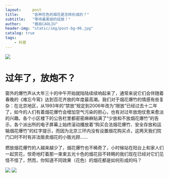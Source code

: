 ```yaml
---
layout:     post
title:      "各种花色的烟花是怎样形成的？"
subtitle:   "等待最美丽的绽放！"
author:     "摘自CAOLIU"
header-img: "static/img/post-bg-06.jpg"
catalog: true
tags:
    - 科普
---
```


<img  src="http://ww1.sinaimg.cn/large/71be7325ly1fcjdzuh3rij20dw07tjsy">
<h1>过年了，放炮不？</h1>

窗外的爆竹声从大年三十的中午开始就陆陆续续响起来了，通常来说它们会伴随着春晚的《难忘今宵》达到百花齐放的年度最高潮。我们对于烟花爆竹的情感有些复杂：在北京地区，从1993年的“禁放”规定到2006年改为“限放”已经过去十二年了，如今的人们有着烟花爆竹会增加空气污染的担心，也有对过年放炮仗愈来愈淡的兴趣。各个小区楼下的公告栏里都密密麻麻贴满了“少放和不放烟花爆竹”的告示，各个派出所的电子屏幕上始终滚动播放着“购买合法烟花爆竹、安全存放和运输烟花爆竹”的红字提示，而因为北京三环内没有设置烟花购买点，这两天我们院门口时不时有非法贩卖烟花的小贩光顾……

燃放烟花爆竹的人越来越少了，烟花爆竹也不稀奇了，小时候站在阳台上和家人们一起赏花，惊奇地盯着那一束束五光十色的烟花目不转睛的我们现在已经对它们见怪不怪了，然而，你知道不同效果（花色）的烟花都是如何形成的吗？

<img  src="http://ww1.sinaimg.cn/large/71be7325ly1fcjehbyly6j20p00p0gpx">

<img  src="http://ww1.sinaimg.cn/large/71be7325ly1fcjdzv10yfj20p04eyh50">
